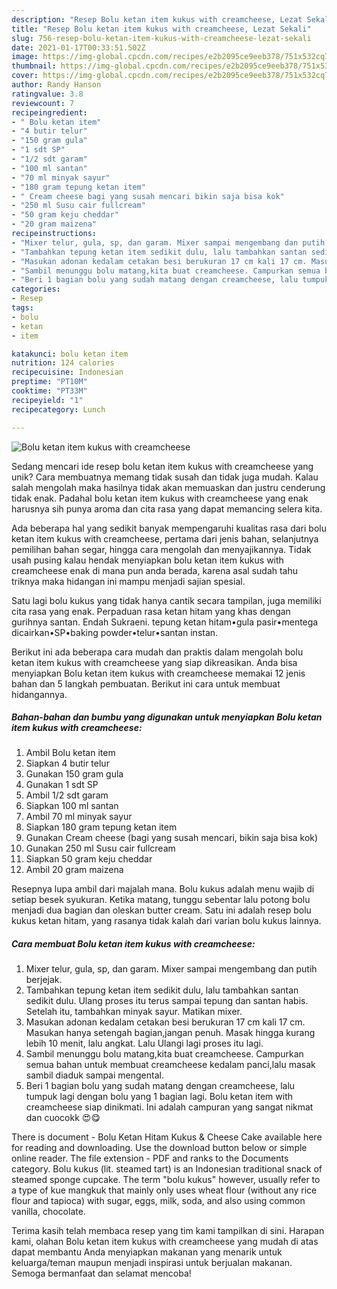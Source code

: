 ```yaml
---
description: "Resep Bolu ketan item kukus with creamcheese, Lezat Sekali"
title: "Resep Bolu ketan item kukus with creamcheese, Lezat Sekali"
slug: 756-resep-bolu-ketan-item-kukus-with-creamcheese-lezat-sekali
date: 2021-01-17T00:33:51.502Z
image: https://img-global.cpcdn.com/recipes/e2b2095ce9eeb378/751x532cq70/bolu-ketan-item-kukus-with-creamcheese-foto-resep-utama.jpg
thumbnail: https://img-global.cpcdn.com/recipes/e2b2095ce9eeb378/751x532cq70/bolu-ketan-item-kukus-with-creamcheese-foto-resep-utama.jpg
cover: https://img-global.cpcdn.com/recipes/e2b2095ce9eeb378/751x532cq70/bolu-ketan-item-kukus-with-creamcheese-foto-resep-utama.jpg
author: Randy Hanson
ratingvalue: 3.8
reviewcount: 7
recipeingredient:
- " Bolu ketan item"
- "4 butir telur"
- "150 gram gula"
- "1 sdt SP"
- "1/2 sdt garam"
- "100 ml santan"
- "70 ml minyak sayur"
- "180 gram tepung ketan item"
- " Cream cheese bagi yang susah mencari bikin saja bisa kok"
- "250 ml Susu cair fullcream"
- "50 gram keju cheddar"
- "20 gram maizena"
recipeinstructions:
- "Mixer telur, gula, sp, dan garam. Mixer sampai mengembang dan putih berjejak."
- "Tambahkan tepung ketan item sedikit dulu, lalu tambahkan santan sedikit dulu. Ulang proses itu terus sampai tepung dan santan habis. Setelah itu, tambahkan minyak sayur. Matikan mixer."
- "Masukan adonan kedalam cetakan besi berukuran 17 cm kali 17 cm. Masukan hanya setengah bagian,jangan penuh. Masak hingga kurang lebih 10 menit, lalu angkat. Lalu Ulangi lagi proses itu lagi."
- "Sambil menunggu bolu matang,kita buat creamcheese. Campurkan semua bahan untuk membuat creamcheese kedalam panci,lalu masak sambil diaduk sampai mengental."
- "Beri 1 bagian bolu yang sudah matang dengan creamcheese, lalu tumpuk lagi dengan bolu yang 1 bagian lagi. Bolu ketan item with creamcheese siap dinikmati. Ini adalah campuran yang sangat nikmat dan cuocokk 😍😋"
categories:
- Resep
tags:
- bolu
- ketan
- item

katakunci: bolu ketan item 
nutrition: 124 calories
recipecuisine: Indonesian
preptime: "PT10M"
cooktime: "PT33M"
recipeyield: "1"
recipecategory: Lunch

---
```



![Bolu ketan item kukus with creamcheese](https://img-global.cpcdn.com/recipes/e2b2095ce9eeb378/751x532cq70/bolu-ketan-item-kukus-with-creamcheese-foto-resep-utama.jpg)

Sedang mencari ide resep bolu ketan item kukus with creamcheese yang unik? Cara membuatnya memang tidak susah dan tidak juga mudah. Kalau salah mengolah maka hasilnya tidak akan memuaskan dan justru cenderung tidak enak. Padahal bolu ketan item kukus with creamcheese yang enak harusnya sih punya aroma dan cita rasa yang dapat memancing selera kita.

Ada beberapa hal yang sedikit banyak mempengaruhi kualitas rasa dari bolu ketan item kukus with creamcheese, pertama dari jenis bahan, selanjutnya pemilihan bahan segar, hingga cara mengolah dan menyajikannya. Tidak usah pusing kalau hendak menyiapkan bolu ketan item kukus with creamcheese enak di mana pun anda berada, karena asal sudah tahu triknya maka hidangan ini mampu menjadi sajian spesial.

Satu lagi bolu kukus yang tidak hanya cantik secara tampilan, juga memiliki cita rasa yang enak. Perpaduan rasa ketan hitam yang khas dengan gurihnya santan. Endah Sukraeni. tepung ketan hitam•gula pasir•mentega dicairkan•SP•baking powder•telur•santan instan.


Berikut ini ada beberapa cara mudah dan praktis dalam mengolah bolu ketan item kukus with creamcheese yang siap dikreasikan. Anda bisa menyiapkan Bolu ketan item kukus with creamcheese memakai 12 jenis bahan dan 5 langkah pembuatan. Berikut ini cara untuk membuat hidangannya.

<!--inarticleads1-->

##### Bahan-bahan dan bumbu yang digunakan untuk menyiapkan Bolu ketan item kukus with creamcheese:

1. Ambil  Bolu ketan item
1. Siapkan 4 butir telur
1. Gunakan 150 gram gula
1. Gunakan 1 sdt SP
1. Ambil 1/2 sdt garam
1. Siapkan 100 ml santan
1. Ambil 70 ml minyak sayur
1. Siapkan 180 gram tepung ketan item
1. Gunakan  Cream cheese (bagi yang susah mencari, bikin saja bisa kok)
1. Gunakan 250 ml Susu cair fullcream
1. Siapkan 50 gram keju cheddar
1. Ambil 20 gram maizena


Resepnya lupa ambil dari majalah mana. Bolu kukus adalah menu wajib di setiap besek syukuran. Ketika matang, tunggu sebentar lalu potong bolu menjadi dua bagian dan oleskan butter cream. Satu ini adalah resep bolu kukus ketan hitam, yang rasanya tidak kalah dari varian bolu kukus lainnya. 

<!--inarticleads2-->

##### Cara membuat Bolu ketan item kukus with creamcheese:

1. Mixer telur, gula, sp, dan garam. Mixer sampai mengembang dan putih berjejak.
1. Tambahkan tepung ketan item sedikit dulu, lalu tambahkan santan sedikit dulu. Ulang proses itu terus sampai tepung dan santan habis. Setelah itu, tambahkan minyak sayur. Matikan mixer.
1. Masukan adonan kedalam cetakan besi berukuran 17 cm kali 17 cm. Masukan hanya setengah bagian,jangan penuh. Masak hingga kurang lebih 10 menit, lalu angkat. Lalu Ulangi lagi proses itu lagi.
1. Sambil menunggu bolu matang,kita buat creamcheese. Campurkan semua bahan untuk membuat creamcheese kedalam panci,lalu masak sambil diaduk sampai mengental.
1. Beri 1 bagian bolu yang sudah matang dengan creamcheese, lalu tumpuk lagi dengan bolu yang 1 bagian lagi. Bolu ketan item with creamcheese siap dinikmati. Ini adalah campuran yang sangat nikmat dan cuocokk 😍😋


There is document - Bolu Ketan Hitam Kukus &amp; Cheese Cake available here for reading and downloading. Use the download button below or simple online reader. The file extension - PDF and ranks to the Documents category. Bolu kukus (lit. steamed tart) is an Indonesian traditional snack of steamed sponge cupcake. The term &#34;bolu kukus&#34; however, usually refer to a type of kue mangkuk that mainly only uses wheat flour (without any rice flour and tapioca) with sugar, eggs, milk, soda, and also using common vanilla, chocolate. 

Terima kasih telah membaca resep yang tim kami tampilkan di sini. Harapan kami, olahan Bolu ketan item kukus with creamcheese yang mudah di atas dapat membantu Anda menyiapkan makanan yang menarik untuk keluarga/teman maupun menjadi inspirasi untuk berjualan makanan. Semoga bermanfaat dan selamat mencoba!
